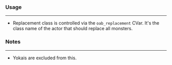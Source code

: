 ### Usage
---
- Replacement class is controlled via the `oab_replacement` CVar. It's the class name of the actor that should replace all monsters.

### Notes
---
- Yokais are excluded from this.